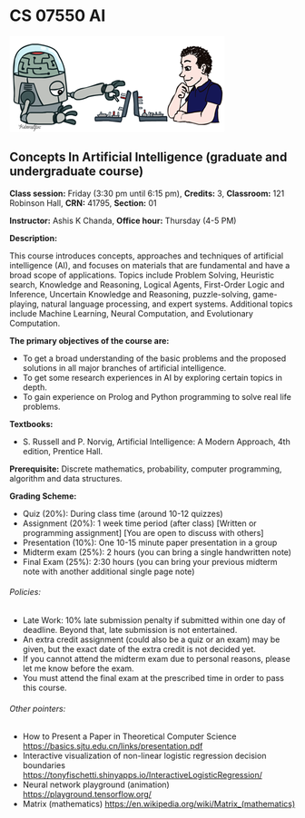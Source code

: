 # CS 07550 AI

![Test Image 1](https://github.com/ashischanda/CS_07550_AI/blob/main/00_images/logo.png)


## Concepts In Artificial Intelligence (graduate and undergraduate course)

**Class session:** Friday (3:30 pm until 6:15 pm), 
**Credits:** 	     3, 
**Classroom:**	   121 Robinson Hall, 
**CRN:**		       41795, 
**Section:**       01


**Instructor:**   Ashis K Chanda, 
**Office hour:**	Thursday (4-5 PM)

**Description:**

This course introduces concepts, approaches and techniques of artificial intelligence (AI), and focuses on materials that are fundamental and have a broad scope of applications. Topics include Problem Solving, Heuristic search, Knowledge and Reasoning, Logical Agents, First-Order Logic and Inference, Uncertain Knowledge and Reasoning, puzzle-solving, game-playing, natural language processing, and expert systems. Additional topics include Machine Learning, Neural Computation, and Evolutionary Computation.

**The primary objectives of the course are:**
 * To get a broad understanding of the basic problems and the proposed solutions in all major branches of artificial intelligence.
 * To get some research experiences in AI by exploring certain topics in depth.
 * To gain experience on Prolog and Python programming to solve real life problems. 

**Textbooks:**
 * S. Russell and P. Norvig, Artificial Intelligence: A Modern Approach, 4th edition, Prentice Hall.

**Prerequisite:**
Discrete mathematics, probability, computer programming, algorithm and data structures.


**Grading Scheme:**
 * Quiz (20%): During class time (around 10-12 quizzes)
 * Assignment (20%): 1 week time period (after class) [Written or programming assignment] [You are open to discuss with others]
 * Presentation (10%): One 10-15 minute paper presentation in a group
 * Midterm exam (25%): 2 hours (you can bring a single handwritten note)
 * Final Exam (25%):  2:30 hours (you can bring your previous midterm note with another additional single page note)

###### Policies:
 * Late Work: 10% late submission penalty if submitted within one day of deadline. Beyond that, late submission is not entertained.
 * An extra credit assignment (could also be a quiz or an exam) may be given, but the exact date of the extra credit is not decided yet.
 * If you cannot attend the midterm exam due to personal reasons, please let me know before the exam.
 * You must attend the final exam at the prescribed time in order to pass this course.

###### Other pointers:
 * How to Present a Paper in Theoretical Computer Science
https://basics.sjtu.edu.cn/links/presentation.pdf 
 * Interactive visualization of non-linear logistic regression decision boundaries
https://tonyfischetti.shinyapps.io/InteractiveLogisticRegression/
 * Neural network playground (animation)
https://playground.tensorflow.org/
 * Matrix (mathematics) 
https://en.wikipedia.org/wiki/Matrix_(mathematics)



